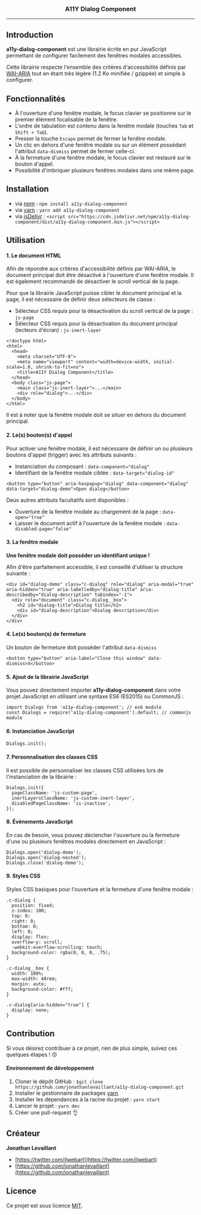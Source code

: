 <h3 align="center">A11Y Dialog Component</h3>

---

## Introduction

**a11y-dialog-component** est une librairie écrite en pur JavaScript permettant de configurer facilement des
fenêtres modales accessibles.

Cette librairie respecte l'ensemble des critères d'accessibilité définis par 
[WAI-ARIA](https://www.w3.org/TR/wai-aria-practices-1.1/#dialog_modal) tout en étant très légère (1.2 Ko minifiée / gzippée)
et simple à configurer.

## Fonctionnalités

- À l'ouverture d'une fenêtre modale, le focus clavier se positionne sur le premier élément focalisable de la fenêtre. 
- L'ordre de tabulation est contenu dans la fenêtre modale (touches `Tab` et `Shift + Tab`).
- Presser la touche `Escape` permet de fermer la fenêtre modale.
- Un clic en dehors d'une fenêtre modale ou sur un élément possédant l'attribut `data-dismiss` permet de fermer celle-ci.
- À la fermeture d'une fenêtre modale, le focus clavier est restauré sur le bouton d'appel.
- Possibilité d'imbriquer plusieurs fenêtres modales dans une même page.

## Installation

- via [npm](https://www.npmjs.com/) : `npm install a11y-dialog-component`
- via [yarn](https://yarnpkg.com/lang/en/) : `yarn add a11y-dialog-component`
- via [jsDelivr](https://www.jsdelivr.com/) : `<script src="https://cdn.jsdelivr.net/npm/a11y-dialog-component/dist/a11y-dialog-component.min.js"></script>`

## Utilisation

#### 1. Le document HTML

Afin de répondre aux critères d'accessibilité définis par WAI-ARIA, le document principal doit être désactivé à l'ouverture
d'une fenêtre modale. Il est également recommandé de désactiver le scroll vertical de la page.

Pour que la librairie JavaScript puisse cibler le document principal et la page, il est nécessaire de définir deux sélecteurs de classe :

- Sélecteur CSS requis pour la désactivation du scroll vertical de la page : `js-page`
- Sélecteur CSS requis pour la désactivation du document principal (lecteurs d'écran) : `js-inert-layer`

```
<!doctype html>
<html>
  <head>
    <meta charset="UTF-8">
    <meta name="viewport" content="width=device-width, initial-scale=1.0, shrink-to-fit=no">
    <title>A11Y Dialog Component</title>
  </head>
  <body class="js-page">
    <main class="js-inert-layer">...</main>
    <div role="dialog">...</div>
  </body>
</html>

```

Il est à noter que la fenêtre modale doit se situer en dehors du document principal.

#### 2. Le(s) bouton(s) d'appel

Pour activer une fenêtre modale, il est nécessaire de définir un ou plusieurs boutons d'appel (trigger) avec les attributs suivants :

- Instanciation du composant : `data-component="dialog"`
- Identifiant de la fenêtre modale ciblée : `data-target="dialog-id"`

```
<button type="button" aria-haspopup="dialog" data-component="dialog" data-target="dialog-demo">Open dialog</button>
```

Deux autres attributs facultatifs sont disponibles :

- Ouverture de la fenêtre modale au chargement de la page : `data-open="true"`
- Laisser le document actif à l'ouverture de la fenêtre modale : `data-disabled-page="false"`

#### 3. La fenêtre modale

**Une fenêtre modale doit posséder un identifiant unique !**

Afin d'être parfaitement accessible, il est conseillé d'utiliser la structure suivante :

```
<div id="dialog-demo" class="c-dialog" role="dialog" aria-modal="true" aria-hidden="true" aria-labelledby="dialog-title" aria-describedby="dialog-description" tabindex="-1">
  <div role="document" class="c-dialog__box">
    <h2 id="dialog-title">Dialog title</h2>
    <div id="dialog-description">Dialog description</div>
  </div>
</div>    
```

#### 4. Le(s) bouton(s) de fermeture

Un bouton de fermeture doit posséder l'attribut `data-dismiss`

```
<button type="button" aria-label="Close this window" data-dismiss>X</button>
```

#### 5. Ajout de la librairie JavaScript

Vous pouvez directement importer **a11y-dialog-component** dans votre projet JavaScript 
en utilisant une syntaxe ES6 (ES2015) ou CommonJS :

```
import Dialogs from 'a11y-dialog-component'; // es6 module
const Dialogs = require('a11y-dialog-component').default; // commonjs module
```

#### 6. Instanciation JavaScript

```
Dialogs.init();
```

#### 7. Personnalisation des classes CSS

Il est possible de personnaliser les classes CSS utilisées lors de l'instanciation de la librairie :

```
Dialogs.init({
  pageClassName: 'js-custom-page',
  inertLayersClassName: 'js-custom-inert-layer',
  disabledPageClassName: 'is-inactive',
});
```

#### 8. Évènements JavaScript

En cas de besoin, vous pouvez déclencher l'ouverture ou la fermeture d'une ou plusieurs fenêtres modales directement en JavaScript :

```
Dialogs.open('dialog-demo');
Dialogs.open('dialog-nested');
Dialogs.close('dialog-demo');
```

#### 9. Styles CSS

Styles CSS basiques pour l'ouverture et la fermeture d'une fenêtre modale :

```
.c-dialog {
  position: fixed;
  z-index: 100;
  top: 0;
  right: 0;
  bottom: 0;
  left: 0;
  display: flex;
  overflow-y: scroll;
  -webkit-overflow-scrolling: touch;
  background-color: rgba(0, 0, 0, .75);
}

.c-dialog__box {  
  width: 100%;
  max-width: 48rem;
  margin: auto;
  background-color: #fff;
}

.c-dialog[aria-hidden="true"] {
  display: none;
}
```

## Contribution

Si vous désirez contribuer à ce projet, rien de plus simple, suivez ces quelques étapes ! :kissing_closed_eyes:

#### Environnement de développement

1. Cloner le dépôt GitHub : `$git clone https://github.com/jonathanlevaillant/a11y-dialog-component.git`
2. Installer le gestionnaire de packages [yarn](https://yarnpkg.com/en/docs/install#mac-tab)
3. Installer les dépendances à la racine du projet : `yarn start`
4. Lancer le projet : `yarn dev`
5. Créer une pull-request :ok_hand:

## Créateur

**Jonathan Levaillant**

- [https://twitter.com/jlwebart](https://twitter.com/jlwebart)
- [https://github.com/jonathanlevaillant](https://github.com/jonathanlevaillant)

## Licence

Ce projet est sous licence [MIT](https://opensource.org/licenses/MIT).
